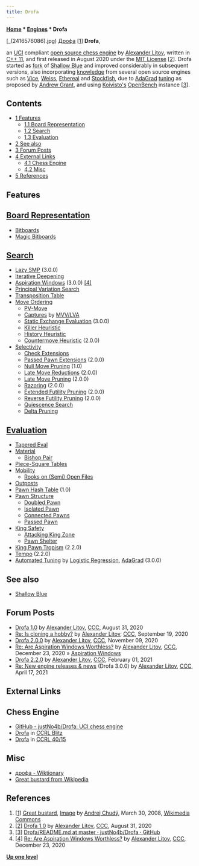 ```yaml
---
title: Drofa
---
```

**[Home](Home "Home") * [Engines](Engines "Engines") * Drofa**

\[\_(2416576086).jpg) [Дрофа](https://ru.wikipedia.org/wiki/%D0%94%D1%80%D0%BE%D1%84%D0%B0) <a id="cite-note-1" href="#cite-ref-1">[1]</a>
**Drofa**,

an [UCI](UCI "UCI") compliant [open source chess engine](Category:Open_Source "Category:Open Source") by [Alexander Litov](Alexander_Litov "Alexander Litov"), written in [C++ 11](Cpp "Cpp"), and first released in August 2020 under the [MIT License](Massachusetts_Institute_of_Technology#License "Massachusetts Institute of Technology") <a id="cite-note-2" href="#cite-ref-2">[2]</a>.
Drofa started as [fork](<https://en.wikipedia.org/wiki/Fork_(software_development)>) of [Shallow Blue](Shallow_Blue "Shallow Blue") and improved considerably in subsequent versions, also incorporating [knowledge](Knowledge "Knowledge") from several open source engines such as [Vice](Vice "Vice"), [Weiss](Weiss "Weiss"), [Ethereal](Ethereal "Ethereal") and [Stockfish](Stockfish "Stockfish"),
due to [AdaGrad](https://en.wikipedia.org/wiki/Stochastic_gradient_descent#AdaGrad) [tuning](Automated_Tuning "Automated Tuning") as proposed by [Andrew Grant](Andrew_Grant "Andrew Grant"), and using [Koivisto's](Koivisto "Koivisto") [OpenBench](OpenBench "OpenBench") instance <a id="cite-note-3" href="#cite-ref-3">[3]</a>.

## Contents

- [1 Features](#features)
  - [1.1 Board Representation](#board-representation)
  - [1.2 Search](#search)
  - [1.3 Evaluation](#evaluation)
- [2 See also](#see-also)
- [3 Forum Posts](#forum-posts)
- [4 External Links](#external-links)
  - [4.1 Chess Engine](#chess-engine)
  - [4.2 Misc](#misc)
- [5 References](#references)

## Features

## [Board Representation](Board_Representation "Board Representation")

- [Bitboards](Bitboards "Bitboards")
- [Magic Bitboards](Magic_Bitboards "Magic Bitboards")

## [Search](Search "Search")

- [Lazy SMP](Lazy_SMP "Lazy SMP") (3.0.0)
- [Iterative Deepening](Iterative_Deepening "Iterative Deepening")
- [Aspiration Windows](Aspiration_Windows "Aspiration Windows") (3.0.0) <a id="cite-note-4" href="#cite-ref-4">[4]</a>
- [Principal Variation Search](Principal_Variation_Search "Principal Variation Search")
- [Transposition Table](Transposition_Table "Transposition Table")
- [Move Ordering](Move_Ordering "Move Ordering")
  - [PV-Move](PV-Move "PV-Move")
  - [Captures](Captures "Captures") by [MVV/LVA](MVV-LVA "MVV-LVA")
  - [Static Exchange Evaluation](Static_Exchange_Evaluation "Static Exchange Evaluation") (3.0.0)
  - [Killer Heuristic](Killer_Heuristic "Killer Heuristic")
  - [History Heuristic](History_Heuristic "History Heuristic")
  - [Countermove Heuristic](Countermove_Heuristic "Countermove Heuristic") (2.0.0)
- [Selectivity](Selectivity "Selectivity")
  - [Check Extensions](Check_Extensions "Check Extensions")
  - [Passed Pawn Extensions](Passed_Pawn_Extensions "Passed Pawn Extensions") (2.0.0)
  - [Null Move Pruning](Null_Move_Pruning "Null Move Pruning") (1.0)
  - [Late Move Reductions](Late_Move_Reductions "Late Move Reductions") (2.0.0)
  - [Late Move Pruning](Futility_Pruning#MoveCountBasedPruning "Futility Pruning") (2.0.0)
  - [Razoring](Razoring "Razoring") (2.0.0)
  - [Extended Futility Pruning](Futility_Pruning#Extendedfutilitypruning "Futility Pruning") (2.0.0)
  - [Reverse Futility Pruning](Reverse_Futility_Pruning "Reverse Futility Pruning") (2.0.0)
  - [Quiescence Search](Quiescence_Search "Quiescence Search")
  - [Delta Pruning](Delta_Pruning "Delta Pruning")

## [Evaluation](Evaluation "Evaluation")

- [Tapered Eval](Tapered_Eval "Tapered Eval")
- [Material](Material "Material")
  - [Bishop Pair](Bishop_Pair "Bishop Pair")
- [Piece-Square Tables](Piece-Square_Tables "Piece-Square Tables")
- [Mobility](Mobility "Mobility")
  - [Rooks on (Semi) Open Files](Rook_on_Open_File "Rook on Open File")
- [Outposts](Outposts "Outposts")
- [Pawn Hash Table](Pawn_Hash_Table "Pawn Hash Table") (1.0)
- [Pawn Structure](Pawn_Structure "Pawn Structure")
  - [Doubled Pawn](Doubled_Pawn "Doubled Pawn")
  - [Isolated Pawn](Isolated_Pawn "Isolated Pawn")
  - [Connected Pawns](Connected_Pawns "Connected Pawns")
  - [Passed Pawn](Passed_Pawn "Passed Pawn")
- [King Safety](King_Safety "King Safety")
  - [Attacking King Zone](King_Safety#Attacking "King Safety")
  - [Pawn Shelter](King_Safety#PawnShield "King Safety")
- [King Pawn Tropism](King_Pawn_Tropism "King Pawn Tropism") (2.2.0)
- [Tempo](Tempo "Tempo") (2.2.0)
- [Automated Tuning](Automated_Tuning "Automated Tuning") by [Logistic Regression](Automated_Tuning#LogisticRegression "Automated Tuning"), [AdaGrad](https://en.wikipedia.org/wiki/Stochastic_gradient_descent#AdaGrad) (3.0.0)

## See also

- [Shallow Blue](Shallow_Blue "Shallow Blue")

## Forum Posts

- [Drofa 1.0](http://www.talkchess.com/forum3/viewtopic.php?f=2&t=74950) by [Alexander Litov](Alexander_Litov "Alexander Litov"), [CCC](CCC "CCC"), August 31, 2020
- [Re: Is cloning a hobby?](http://www.talkchess.com/forum3/viewtopic.php?f=7&t=75040&start=69) by [Alexander Litov](Alexander_Litov "Alexander Litov"), [CCC](CCC "CCC"), September 19, 2020
- [Drofa 2.0.0](http://www.talkchess.com/forum3/viewtopic.php?f=2&t=75744) by [Alexander Litov](Alexander_Litov "Alexander Litov"), [CCC](CCC "CCC"), November 09, 2020
- [Re: Are Aspiration Windows Worthless?](http://www.talkchess.com/forum3/viewtopic.php?f=7&t=76115&start=12) by [Alexander Litov](Alexander_Litov "Alexander Litov"), [CCC](CCC "CCC"), December 23, 2020 » [Aspiration Windows](Aspiration_Windows "Aspiration Windows")
- [Drofa 2.2.0](http://www.talkchess.com/forum3/viewtopic.php?f=2&t=76209&start=69) by [Alexander Litov](Alexander_Litov "Alexander Litov"), [CCC](CCC "CCC"), February 01, 2021
- [Re: New engine releases & news](http://www.talkchess.com/forum3/viewtopic.php?f=2&t=76209&start=237) (Drofa 3.0.0) by [Alexander Litov](Alexander_Litov "Alexander Litov"), [CCC](CCC "CCC"), April 17, 2021

## External Links

## Chess Engine

- [GitHub - justNo4b/Drofa: UCI chess engine](https://github.com/justNo4b/Drofa)
- [Drofa](https://ccrl.chessdom.com/ccrl/404/cgi/compare_engines.cgi?family=Drofa&print=Rating+list&print=Results+table&print=LOS+table&print=Ponder+hit+table&print=Eval+difference+table&print=Comopp+gamenum+table&print=Overlap+table&print=Score+with+common+opponents) in [CCRL Blitz](CCRL "CCRL")
- [Drofa](http://ccrl.chessdom.com/ccrl/4040/cgi/compare_engines.cgi?family=Drofa&print=Rating+list&print=Results+table&print=LOS+table&print=Ponder+hit+table&print=Eval+difference+table&print=Comopp+gamenum+table&print=Overlap+table&print=Score+with+common+opponents) in [CCRL 40/15](CCRL "CCRL")

## Misc

- [дрофа - Wiktionary](https://en.wiktionary.org/wiki/%D0%B4%D1%80%D0%BE%D1%84%D0%B0)
- [Great bustard from Wikipedia](https://en.wikipedia.org/wiki/Great_bustard)

## References

1. <a id="cite-ref-1" href="#cite-note-1">[1]</a> [Great bustard](https://en.wikipedia.org/wiki/Great_bustard), [Image](https://www.flickr.com/photos/andrej_chudy/2416576086/) by [Andrej Chudý](https://www.flickr.com/people/76362620@N00), March 30, 2008, [Wikimedia Commons](https://en.wikipedia.org/wiki/Wikimedia_Commons)
1. <a id="cite-ref-2" href="#cite-note-2">[2]</a> [Drofa 1.0](http://www.talkchess.com/forum3/viewtopic.php?f=2&t=74950) by [Alexander Litov](Alexander_Litov "Alexander Litov"), [CCC](CCC "CCC"), August 31, 2020
1. <a id="cite-ref-3" href="#cite-note-3">[3]</a> [Drofa/README.md at master · justNo4b/Drofa · GitHub](https://github.com/justNo4b/Drofa/blob/master/README.md)
1. <a id="cite-ref-4" href="#cite-note-4">[4]</a> [Re: Are Aspiration Windows Worthless?](http://www.talkchess.com/forum3/viewtopic.php?f=7&t=76115&start=12) by [Alexander Litov](Alexander_Litov "Alexander Litov"), [CCC](CCC "CCC"), December 23, 2020

**[Up one level](Engines "Engines")**

